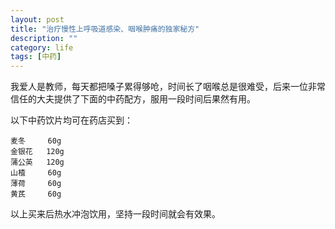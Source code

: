 ```yaml
---
layout: post
title: "治疗慢性上呼吸道感染、咽喉肿痛的独家秘方"
description: ""
category: life
tags: [中药]
---
```


我爱人是教师，每天都把嗓子累得够呛，时间长了咽喉总是很难受，后来一位非常信任的大夫提供了下面的中药配方，服用一段时间后果然有用。

以下中药饮片均可在药店买到：

	麦冬     60g
	金银花   120g
	蒲公英   120g
	山楂     60g
	薄荷     60g
	黄芪     60g

以上买来后热水冲泡饮用，坚持一段时间就会有效果。


